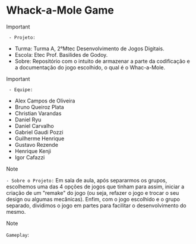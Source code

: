 # Whack-a-Mole Game
>[!Important]
 > ` - Projeto:`
>- Turma: Turma A, 2°Mtec Desenvolvimento de Jogos Digitais.
>- Escola: Etec Prof. Basilides de Godoy.
>- Sobre: Repositório com o intuito de armazenar a parte da codificação e a documentação do jogo escolhido, o qual é o Whac-a-Mole. 

>[!Important]
 > ` - Equipe:`
>- Alex Campos de Oliveira
>- Bruno Queiroz Plata
>- Christian Varandas
>- Daniel Ryu
>- Daniel Carvalho
>- Gabriel Gaudi Pozzi
>- Guilherme Henrique
>- Gustavo Rezende
>- Henrique Kenji
>- Igor Cafazzi

> [!NOTE]
 > `- Sobre o Projeto:`
 Em sala de aula, após separarmos os grupos, escolhemos uma das 4 opções de jogos que tinham para assim, iniciar a criação de um "remake" do jogo (ou seja, refazer o jogo e trocar o seu design ou algumas mecânicas). Enfim, com o jogo escolhido e o grupo separado, dividimos o jogo em partes para facilitar o desenvolvimento do mesmo.

> [!NOTE]
> `Gameplay`:
